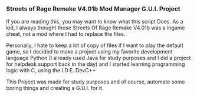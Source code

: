 ### Streets of Rage Remake V4.01b Mod Manager G.U.I. Project

If you are reading this, you may want to know what this script Does.
As a kid, I always thought those Streets Of Rage Remake V4.01b was a ingame cheat, not a mod
where I had to replace the files.

Personally, I hate to keep a lot of copy of files if I want to play the default game, so I decided
to make a project using my favorite development language Python (I already used Java for study purposes and
I did a project for helpdesk support back in the day) and I started learning programming logic with C, using the
I.D.E. DevC++

This Project was made for study purposes and of course, automate some boring things and creating a G.U.I. for it.
